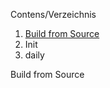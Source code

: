 
Contens/Verzeichnis

1. [Build from Source](BUILD)
1. Init
1. daily

<a name="BUILD">Build from Source</a>










